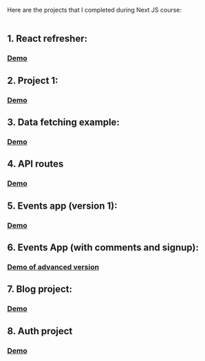 Here are the projects that I completed during Next JS course: <br>
<br>

## 1. React refresher:

### [Demo](https://react-meetups-demo.netlify.app/)

## 2. Project 1:

### [Demo](https://next-js-aap-1-ouuu-khu38nwya-sonia-ko.vercel.app/)

## 3. Data fetching example:

### [Demo](https://data-fetching-bice.vercel.app/)

## 4. API routes

### [Demo](https://next-js-689l.vercel.app/)

## 5. Events app (version 1):

### [Demo](https://next-events-murex.vercel.app/)

## 6. Events App (with comments and signup):

### [Demo of advanced version](https://events-project-eight.vercel.app/)

## 7. Blog project:

### [Demo](https://next-js-ecru-three.vercel.app/)

## 8. Auth project

### [Demo](https://auth-project-53sad8v6e-sonia-ko.vercel.app/)
